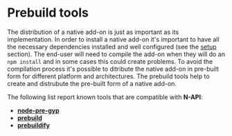 # Prebuild tools

The distribution of a native add-on is just as important as its implementation.
In order to install a native add-on it's important to have all the necessary
dependencies installed and well configured (see the [setup](doc/setup.md) section).
The end-user will need to compile the add-on when they will do an `npm install`
and in some cases this could create problems. To avoid the compilation process it's
possible to ditribute the native add-on in pre-built form for different platform
and architectures. The prebuild tools help to create and distrubute the pre-built
form of a native add-on.

The following list report known tools that are compatible with **N-API**:

- **[node-pre-gyp](https://www.npmjs.com/package/node-pre-gyp)**
- **[prebuild](https://www.npmjs.com/package/prebuild)**
- **[prebuildify](https://www.npmjs.com/package/prebuildify)**
